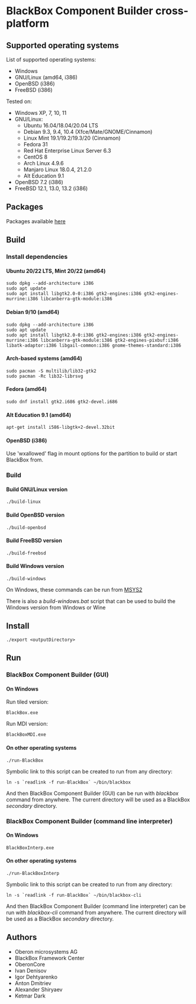 # BlackBox Component Builder cross-platform

## Supported operating systems

List of supported operating systems:
* Windows
* GNU/Linux (amd64, i386)
* OpenBSD (i386)
* FreeBSD (i386)

Tested on:
* Windows XP, 7, 10, 11
* GNU/Linux:
  * Ubuntu 16.04/18.04/20.04 LTS
  * Debian 9.3, 9.4, 10.4 (Xfce/Mate/GNOME/Cinnamon)
  * Linux Mint 19.1/19.2/19.3/20 (Cinnamon)
  * Fedora 31
  * Red Hat Enterprise Linux Server 6.3
  * CentOS 8
  * Arch Linux 4.9.6
  * Manjaro Linux 18.0.4, 21.2.0
  * Alt Education 9.1
* OpenBSD 7.2 (i386)
* FreeBSD 12.1, 13.0, 13.2 (i386)

## Packages

Packages available [here](https://blackbox.oberon.org/download)

## Build

### Install dependencies

#### Ubuntu 20/22 LTS, Mint 20/22 (amd64)

	sudo dpkg --add-architecture i386
	sudo apt update
	sudo apt install libgtk2.0-0:i386 gtk2-engines:i386 gtk2-engines-murrine:i386 libcanberra-gtk-module:i386

#### Debian 9/10 (amd64)

	sudo dpkg --add-architecture i386
	sudo apt update
	sudo apt install libgtk2.0-0:i386 gtk2-engines:i386 gtk2-engines-murrine:i386 libcanberra-gtk-module:i386 gtk2-engines-pixbuf:i386 libatk-adaptor:i386 libgail-common:i386 gnome-themes-standard:i386

#### Arch-based systems (amd64)

	sudo pacman -S multilib/lib32-gtk2
	sudo pacman -Rc lib32-librsvg

#### Fedora (amd64)

	sudo dnf install gtk2.i686 gtk2-devel.i686

#### Alt Education 9.1 (amd64)

	apt-get install i586-libgtk+2-devel.32bit

#### OpenBSD (i386)

Use 'wxallowed' flag in mount options for the partition to build or start BlackBox from.

### Build

#### Build GNU/Linux version

	./build-linux

#### Build OpenBSD version

	./build-openbsd

#### Build FreeBSD version

	./build-freebsd

#### Build Windows version

	./build-windows

On Windows, these commands can be run from [MSYS2](https://www.msys2.org/)

There is also a *build-windows.bat* script that can be used to build the Windows version from Windows or Wine

## Install

	./export <outputDirectory>

## Run

### BlackBox Component Builder (GUI)

#### On Windows

Run tiled version:

	BlackBox.exe

Run MDI version:

	BlackBoxMDI.exe

#### On other operating systems

	./run-BlackBox

Symbolic link to this script can be created to run from any directory:

	ln -s `readlink -f run-BlackBox` ~/bin/blackbox

And then BlackBox Component Builder (GUI) can be run with *blackbox* command from anywhere.
The current directory will be used as a BlackBox *secondary* directory.

### BlackBox Component Builder (command line interpreter)

#### On Windows

	BlackBoxInterp.exe

#### On other operating systems

	./run-BlackBoxInterp

Symbolic link to this script can be created to run from any directory:

	ln -s `readlink -f run-BlackBox` ~/bin/blackbox-cli

And then BlackBox Component Builder (command line interpreter) can be run with *blackbox-cli* command from anywhere.
The current directory will be used as a BlackBox *secondary* directory.

## Authors

* Oberon microsystems AG
* BlackBox Framework Center
* OberonCore
* Ivan Denisov
* Igor Dehtyarenko
* Anton Dmitriev
* Alexander Shiryaev
* Ketmar Dark
